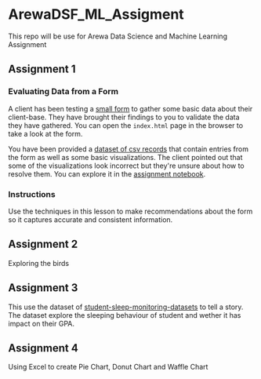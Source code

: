 # ArewaDSF_ML_Assigment
This repo will be use for Arewa Data Science and Machine Learning Assignment

## Assignment 1
### Evaluating Data from a Form

A client has been testing a [small form](index.html) to gather some basic data about their client-base. They have brought their findings to you to validate the data they have gathered. You can open the `index.html` page in the browser to take a look at the form.

You have been provided a [dataset of csv records](../../data/form.csv) that contain entries from the form as well as some basic visualizations. The client pointed out that some of the visualizations look incorrect but they're unsure about how to resolve them. You can explore it in the [assignment notebook](assignment.ipynb).

### Instructions

Use the techniques in this lesson to make recommendations about the form so it captures accurate and consistent information. 
## Assignment 2
Exploring the birds
## Assignment 3
This use the dataset of [student-sleep-monitoring-datasets](https://www.kaggle.com/datasets/valencaycodes/simulated-student-sleep-dataset) to tell a story. The dataset explore the sleeping behaviour of student and wether it has impact on their GPA.
## Assignment 4
Using Excel to create Pie Chart, Donut Chart and Waffle Chart